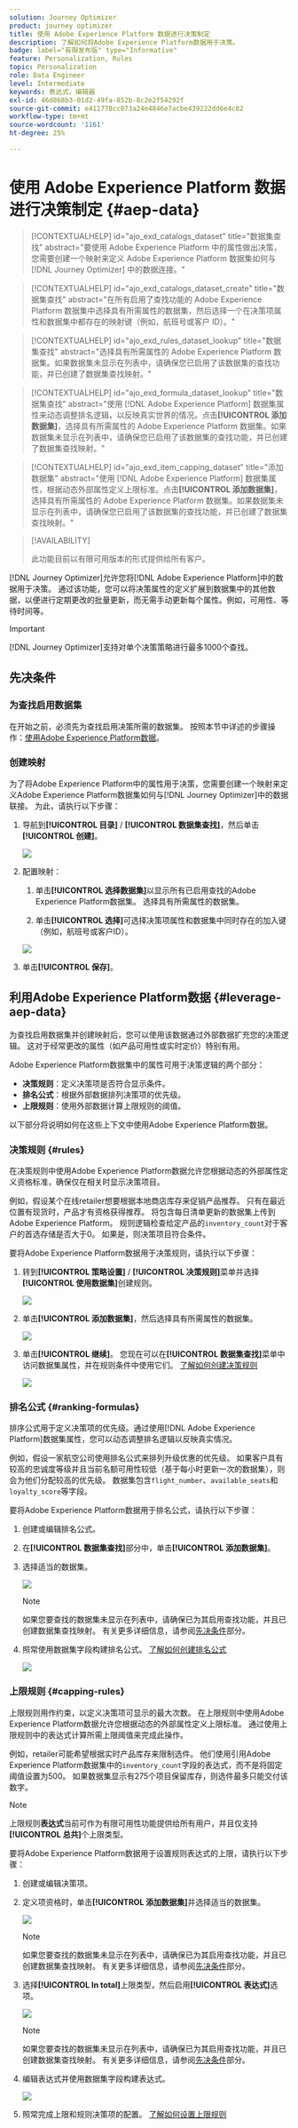 ```yaml
---
solution: Journey Optimizer
product: journey optimizer
title: 使用 Adobe Experience Platform 数据进行决策制定
description: 了解如何将Adobe Experience Platform数据用于决策。
badge: label="有限发布版" type="Informative"
feature: Personalization, Rules
topic: Personalization
role: Data Engineer
level: Intermediate
keywords: 表达式，编辑器
exl-id: 46d868b3-01d2-49fa-852b-8c2e2f54292f
source-git-commit: e411778cc873a24e4846e7acbe439222dd6e4c82
workflow-type: tm+mt
source-wordcount: '1161'
ht-degree: 25%

---
```


# 使用 Adobe Experience Platform 数据进行决策制定 {#aep-data}

>[!CONTEXTUALHELP]
>id="ajo_exd_catalogs_dataset"
>title="数据集查找"
>abstract="要使用 Adobe Experience Platform 中的属性做出决策，您需要创建一个映射来定义 Adobe Experience Platform 数据集如何与 [!DNL Journey Optimizer] 中的数据连接。"

>[!CONTEXTUALHELP]
>id="ajo_exd_catalogs_dataset_create"
>title="数据集查找"
>abstract="在所有启用了查找功能的 Adobe Experience Platform 数据集中选择具有所需属性的数据集，然后选择一个在决策项属性和数据集中都存在的映射键（例如，航班号或客户 ID）。"

>[!CONTEXTUALHELP]
>id="ajo_exd_rules_dataset_lookup"
>title="数据集查找"
>abstract="选择具有所需属性的 Adobe Experience Platform 数据集。如果数据集未显示在列表中，请确保您已启用了该数据集的查找功能，并已创建了数据集查找映射。"

>[!CONTEXTUALHELP]
>id="ajo_exd_formula_dataset_lookup"
>title="数据集查找"
>abstract="使用 [!DNL Adobe Experience Platform] 数据集属性来动态调整排名逻辑，以反映真实世界的情况。点击&#x200B;**[!UICONTROL 添加数据集]**，选择具有所需属性的 Adobe Experience Platform 数据集。如果数据集未显示在列表中，请确保您已启用了该数据集的查找功能，并已创建了数据集查找映射。"

>[!CONTEXTUALHELP]
>id="ajo_exd_item_capping_dataset"
>title="添加数据集"
>abstract="使用 [!DNL Adobe Experience Platform] 数据集属性，根据动态外部属性定义上限标准。点击&#x200B;**[!UICONTROL 添加数据集]**，选择具有所需属性的 Adobe Experience Platform 数据集。如果数据集未显示在列表中，请确保您已启用了该数据集的查找功能，并已创建了数据集查找映射。"

>[!AVAILABILITY]
>
>此功能目前以有限可用版本的形式提供给所有客户。

[!DNL Journey Optimizer]允许您将[!DNL Adobe Experience Platform]中的数据用于决策。 通过该功能，您可以将决策属性的定义扩展到数据集中的其他数据，以便进行定期更改的批量更新，而无需手动更新每个属性。例如，可用性、等待时间等。

>[!IMPORTANT]
>
>[!DNL Journey Optimizer]支持对单个决策策略进行最多1000个查找。

## 先决条件

### 为查找启用数据集

在开始之前，必须先为查找启用决策所需的数据集。 按照本节中详述的步骤操作：[使用Adobe Experience Platform数据](../data/lookup-aep-data.md)。

### 创建映射

为了将Adobe Experience Platform中的属性用于决策，您需要创建一个映射来定义Adobe Experience Platform数据集如何与[!DNL Journey Optimizer]中的数据联接。 为此，请执行以下步骤：

1. 导航到&#x200B;**[!UICONTROL 目录]** / **[!UICONTROL 数据集查找]**，然后单击&#x200B;**[!UICONTROL 创建]**。

   ![](assets/exd-lookup-mapping.png)

1. 配置映射：

   1. 单击&#x200B;**[!UICONTROL 选择数据集]**&#x200B;以显示所有已启用查找的Adobe Experience Platform数据集。 选择具有所需属性的数据集。

   1. 单击&#x200B;**[!UICONTROL 选择]**&#x200B;可选择决策项属性和数据集中同时存在的加入键（例如，航班号或客户ID）。

   ![](assets/exd-lookup-mapping-create.png)

1. 单击&#x200B;**[!UICONTROL 保存]**。

## 利用Adobe Experience Platform数据 {#leverage-aep-data}

为查找启用数据集并创建映射后，您可以使用该数据通过外部数据扩充您的决策逻辑。 这对于经常更改的属性（如产品可用性或实时定价）特别有用。

Adobe Experience Platform数据集中的属性可用于决策逻辑的两个部分：

* **决策规则**：定义决策项是否符合显示条件。
* **排名公式**：根据外部数据排列决策项的优先级。
* **上限规则**：使用外部数据计算上限规则的阈值。

以下部分将说明如何在这些上下文中使用Adobe Experience Platform数据。

### 决策规则 {#rules}

在决策规则中使用Adobe Experience Platform数据允许您根据动态的外部属性定义资格标准，确保仅在相关时显示决策项目。

例如，假设某个在线retailer想要根据本地商店库存来促销产品推荐。 只有在最近位置有现货时，产品才有资格获得推荐。 将包含每日清单更新的数据集上传到Adobe Experience Platform。 规则逻辑检查给定产品的`inventory_count`对于客户的首选存储是否大于0。 如果是，则决策项目符合条件。

要将Adobe Experience Platform数据用于决策规则，请执行以下步骤：

1. 转到&#x200B;**[!UICONTROL 策略设置]** / **[!UICONTROL 决策规则]**&#x200B;菜单并选择&#x200B;**[!UICONTROL 使用数据集]**&#x200B;创建规则。

   ![](assets/exd-lookup-rule.png)

1. 单击&#x200B;**[!UICONTROL 添加数据集]**，然后选择具有所需属性的数据集。

   ![](assets/exd-lookup-select-dataset.png)

1. 单击&#x200B;**[!UICONTROL 继续]**。 您现在可以在&#x200B;**[!UICONTROL 数据集查找]**&#x200B;菜单中访问数据集属性，并在规则条件中使用它们。 [了解如何创建决策规则](../experience-decisioning/rules.md#create)

   ![](assets/exd-lookup-menu.png)

### 排名公式 {#ranking-formulas}

排序公式用于定义决策项的优先级。通过使用[!DNL Adobe Experience Platform]数据集属性，您可以动态调整排名逻辑以反映真实情况。

例如，假设一家航空公司使用排名公式来排列升级优惠的优先级。 如果客户具有较高的忠诚度等级并且当前名额可用性较低（基于每小时更新一次的数据集），则会为他们分配较高的优先级。 数据集包含`flight_number`、`available_seats`和`loyalty_score`等字段。

要将Adobe Experience Platform数据用于排名公式，请执行以下步骤：

1. 创建或编辑排名公式。

1. 在&#x200B;**[!UICONTROL 数据集查找]**&#x200B;部分中，单击&#x200B;**[!UICONTROL 添加数据集]**。

1. 选择适当的数据集。

   ![](assets/exd-lookup-formula-dataset.png)

   >[!NOTE]
   >
   >如果您要查找的数据集未显示在列表中，请确保已为其启用查找功能，并且已创建数据集查找映射。 有关更多详细信息，请参阅[先决条件](#prerequisites)部分。

1. 照常使用数据集字段构建排名公式。 [了解如何创建排名公式](ranking/ranking-formulas.md#create-ranking-formula)

   ![](assets/exd-lookup-formula-criteria.png)

### 上限规则 {#capping-rules}

上限规则用作约束，以定义决策项可显示的最大次数。 在上限规则中使用Adobe Experience Platform数据允许您根据动态的外部属性定义上限标准。 通过使用上限规则中的表达式计算所需上限阈值来完成此操作。

例如，retailer可能希望根据实时产品库存来限制选件。 他们使用引用Adobe Experience Platform数据集中的`inventory_count`字段的表达式，而不是将固定阈值设置为500。 如果数据集显示有275个项目保留库存，则选件最多只能交付该数字。

>[!NOTE]
>
>上限规则&#x200B;**表达式**&#x200B;当前可作为有限可用性功能提供给所有用户，并且仅支持&#x200B;**[!UICONTROL 总共]**&#x200B;个上限类型。

要将Adobe Experience Platform数据用于设置规则表达式的上限，请执行以下步骤：

1. 创建或编辑决策项。

1. 定义项资格时，单击&#x200B;**[!UICONTROL 添加数据集]**&#x200B;并选择适当的数据集。

   ![](assets/exd-lookup-capping.png)

   >[!NOTE]
   >
   >如果您要查找的数据集未显示在列表中，请确保已为其启用查找功能，并且已创建数据集查找映射。 有关更多详细信息，请参阅[先决条件](#prerequisites)部分。

1. 选择&#x200B;**[!UICONTROL In total]**&#x200B;上限类型，然后启用&#x200B;**[!UICONTROL 表达式]**&#x200B;选项。

   ![](assets/exd-lookup-capping-expression.png)

   >[!NOTE]
   >
   >如果您要查找的数据集未显示在列表中，请确保已为其启用查找功能，并且已创建数据集查找映射。 有关更多详细信息，请参阅[先决条件](#prerequisites)部分。

1. 编辑表达式并使用数据集字段构建表达式。

   ![](assets/exd-lookup-capping-attribute.png)

1. 照常完成上限和规则决策项的配置。 [了解如何设置上限规则](../experience-decisioning/items.md#capping)
